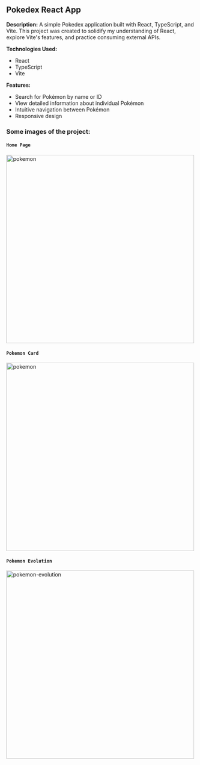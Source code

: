 ## Pokedex React App

**Description:**
A simple Pokedex application built with React, TypeScript, and Vite. This project was created to solidify my understanding of React, explore Vite's features, and practice consuming external APIs.

**Technologies Used:**
* React
* TypeScript
* Vite

**Features:**
* Search for Pokémon by name or ID
* View detailed information about individual Pokémon
* Intuitive navigation between Pokémon
* Responsive design

### Some images of the project:

#### `Home Page`
<img src="https://github.com/user-attachments/assets/b6aac232-ca61-4c75-afb7-ffae45c1831e" alt="pokemon" style="width: 500px;">

#### `Pokemon Card`
<img src="https://github.com/user-attachments/assets/5ae44f74-f598-471b-81fe-3fe02d664573" alt="pokemon" style="width: 500px;">

#### `Pokemon Evolution`
<img src="https://github.com/user-attachments/assets/a59b6de5-5cab-4182-afb5-e5d3b2644d9d" alt="pokemon-evolution" style="width: 500px;">
